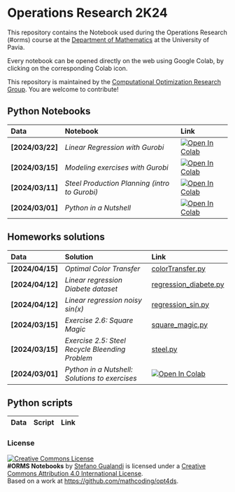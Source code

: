 # Operations Research 2K24

This repository contains the Notebook used during the Operations Research (#orms) course at the [Department of Mathematics](https://matematica.unipv.it/) at the University of Pavia.

Every notebook can be opened directly on the web using Google Colab, by clicking on the corresponding Colab icon.

This repository is maintained by the [Computational Optimization Research Group](https://www.compopt.it/). You are welcome to contribute!

## Python Notebooks

| Data | Notebook | Link |
|:-|:-|:-|
|**[2024/03/22]**|*Linear Regression with Gurobi*|[![Open In Colab](https://colab.research.google.com/assets/colab-badge.svg)](https://colab.research.google.com/github/mathcoding/opt4ds/blob/master/notebooks/linear_regression.ipynb)|
|**[2024/03/15]**|*Modeling exercises with Gurobi*|[![Open In Colab](https://colab.research.google.com/assets/colab-badge.svg)](https://colab.research.google.com/github/mathcoding/opt4ds/blob/master/notebooks/Python_and_Gurobi.ipynb)|
|**[2024/03/11]**|*Steel Production Planning (intro to Gurobi)*|[![Open In Colab](https://colab.research.google.com/assets/colab-badge.svg)](https://colab.research.google.com/github/mathcoding/opt4ds/blob/master/notebooks/Steel_Planning.ipynb)|
|**[2024/03/01]**|*Python in a Nutshell*|[![Open In Colab](https://colab.research.google.com/assets/colab-badge.svg)](https://colab.research.google.com/github/mathcoding/opt4ds/blob/master/notebooks/Python_in_a_Nutshell.ipynb)|

## Homeworks solutions

| Data | Solution | Link |
|:-|:-|:-|
|**[2024/04/15]**|*Optimal Color Transfer*|[colorTransfer.py](https://github.com/mathcoding/opt4ds/blob/master/scripts/colorTransfer.py)|
|**[2024/04/12]**|*Linear regression Diabete dataset*|[regression_diabete.py](https://github.com/mathcoding/opt4ds/blob/master/scripts/regression_diabete.py)|
|**[2024/04/12]**|*Linear regression noisy $sin(x)$*|[regression_sin.py](https://github.com/mathcoding/opt4ds/blob/master/scripts/regression_sin.py)|
|**[2024/03/15]**|*Exercise 2.6: Square Magic*|[square_magic.py](https://github.com/mathcoding/opt4ds/blob/master/scripts/square_magic.py)|
|**[2024/03/15]**|*Exercise 2.5: Steel Recycle Bleending Problem*|[steel.py](https://github.com/mathcoding/opt4ds/blob/master/scripts/steel.py)|
|**[2024/03/01]**|*Python in a Nutshell: Solutions to exercises*|[![Open In Colab](https://colab.research.google.com/assets/colab-badge.svg)](https://colab.research.google.com/github/mathcoding/opt4ds/blob/master/notebooks/Python_in_a_Nutshell_solutions.ipynb)|

## Python scripts
| Data | Script | Link |
|:-|:-| :-|




### License
<a rel="license" href="http://creativecommons.org/licenses/by/4.0/"><img alt="Creative Commons License" style="border-width:0" src="https://i.creativecommons.org/l/by/4.0/88x31.png" /></a><br /><span xmlns:dct="http://purl.org/dc/terms/" property="dct:title"><b>#ORMS Notebooks</b></span> by <a xmlns:cc="http://creativecommons.org/ns#" href="http://matematica.unipv.it/gualandi" property="cc:attributionName" rel="cc:attributionURL">Stefano Gualandi</a> is licensed under a <a rel="license" href="http://creativecommons.org/licenses/by/4.0/">Creative Commons Attribution 4.0 International License</a>.<br />Based on a work at <a xmlns:dct="http://purl.org/dc/terms/" href="https://github.com/mathcoding/opt4ds" rel="dct:source">https://github.com/mathcoding/opt4ds</a>.
